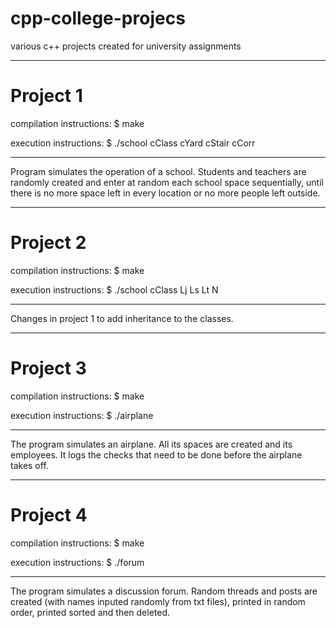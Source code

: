 # cpp-college-projecs
various c++ projects created for university assignments

-----------------

# Project 1

compilation instructions: $ make

execution instructions: $ ./school <int>cClass <int>cYard <int>cStair <int>cCorr

-----------------
  
Program simulates the operation of a school. Students and teachers are randomly created and enter at random each school space sequentially, until there is no more space left in every location or no more people left outside. 

----------------

# Project 2

compilation instructions: $ make
  
execution instructions: $ ./school <int>cClass <int>Lj <int>Ls <int>Lt <int>N

-----------------
  
Changes in project 1 to add inheritance to the classes.
  
----------------
  
# Project 3

compilation instructions: $ make
  
execution instructions: $ ./airplane

----------------

The program simulates an airplane. All its spaces are created and its employees. It logs the checks that need to be done before the airplane takes off.
  
  
----------------  
  
# Project 4
  
compilation instructions: $ make
  
execution instructions: $ ./forum

----------------

The program simulates a discussion forum. Random threads and posts are created (with names inputed randomly from txt files), printed in random order, printed sorted and then deleted.
